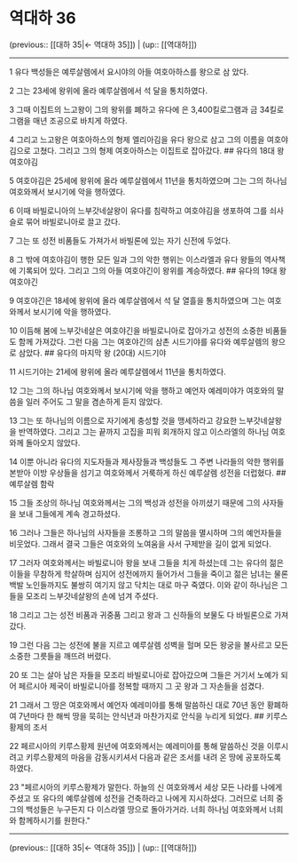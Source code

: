 # 역대하 36

(previous:: [[대하 35|← 역대하 35]]) | (up:: [[역대하]])

***




1 
유다 백성들은 예루살렘에서 요시야의 아들 여호아하스를 왕으로 삼 았다. 



2 
그는 23세에 왕위에 올라 예루살렘에서 석 달을 통치하였다. 



3 
그때 이집트의 느고왕이 그의 왕위를 폐하고 유다에 은 3,400킬로그램과 금 34킬로그램을 매년 조공으로 바치게 하였다. 



4 
그리고 느고왕은 여호아하스의 형제 엘리아김을 유다 왕으로 삼고 그의 이름을 여호야김으로 고쳤다. 그리고 그의 형제 여호아하스는 이집트로 잡아갔다. ## 유다의 18대 왕 여호야김 



5 
여호야김은 25세에 왕위에 올라 예루살렘에서 11년을 통치하였으며 그는 그의 하나님 여호와께서 보시기에 악을 행하였다. 



6 
이때 바빌로니아의 느부갓네살왕이 유다를 침략하고 여호야김을 생포하여 그를 쇠사슬로 묶어 바빌로니아로 끌고 갔다. 



7 
그는 또 성전 비품들도 가져가서 바빌론에 있는 자기 신전에 두었다. 



8 
그 밖에 여호야김이 행한 모든 일과 그의 악한 행위는 이스라엘과 유다 왕들의 역사책에 기록되어 있다. 그리고 그의 아들 여호야긴이 왕위를 계승하였다. ## 유다의 19대 왕 여호야긴 



9 
여호야긴은 18세에 왕위에 올라 예루살렘에서 석 달 열흘을 통치하였으며 그는 여호와께서 보시기에 악을 행하였다. 



10 
이듬해 봄에 느부갓네살은 여호야긴을 바빌로니아로 잡아가고 성전의 소중한 비품들도 함께 가져갔다. 그런 다음 그는 여호야긴의 삼촌 시드기야를 유다와 예루살렘의 왕으로 삼았다. ## 유다의 마지막 왕 (20대) 시드기야 



11 
시드기야는 21세에 왕위에 올라 예루살렘에서 11년을 통치하였다. 



12 
그는 그의 하나님 여호와께서 보시기에 악을 행하고 예언자 예레미야가 여호와의 말씀을 일러 주어도 그 말을 겸손하게 듣지 않았다. 



13 
그는 또 하나님의 이름으로 자기에게 충성할 것을 맹세하라고 강요한 느부갓네살왕을 반역하였다. 그리고 그는 끝까지 고집을 피워 회개하지 않고 이스라엘의 하나님 여호와께 돌아오지 않았다. 



14 
이뿐 아니라 유다의 지도자들과 제사장들과 백성들도 그 주변 나라들의 악한 행위를 본받아 이방 우상들을 섬기고 여호와께서 거룩하게 하신 예루살렘 성전을 더럽혔다. ## 예루살렘 함락 



15 
그들 조상의 하나님 여호와께서는 그의 백성과 성전을 아끼셨기 때문에 그의 사자들을 보내 그들에게 계속 경고하셨다. 



16 
그러나 그들은 하나님의 사자들을 조롱하고 그의 말씀을 멸시하며 그의 예언자들을 비웃었다. 그래서 결국 그들은 여호와의 노여움을 사서 구제받을 길이 없게 되었다. 



17 
그러자 여호와께서는 바빌로니아 왕을 보내 그들을 치게 하셨는데 그는 유다의 젊은이들을 무참하게 학살하며 심지어 성전에까지 들어가서 그들을 죽이고 젊은 남녀는 물론 백발 노인들까지도 불쌍히 여기지 않고 닥치는 대로 마구 죽였다. 이와 같이 하나님은 그들을 모조리 느부갓네살왕의 손에 넘겨 주셨다. 



18 
그리고 그는 성전 비품과 귀중품 그리고 왕과 그 신하들의 보물도 다 바빌론으로 가져갔다. 



19 
그런 다음 그는 성전에 불을 지르고 예루살렘 성벽을 헐며 모든 왕궁을 불사르고 모든 소중한 그릇들을 깨뜨려 버렸다. 



20 
또 그는 살아 남은 자들을 모조리 바빌로니아로 잡아갔으며 그들은 거기서 노예가 되어 페르시아 제국이 바빌로니아를 정복할 때까지 그 곳 왕과 그 자손들을 섬겼다. 



21 
그래서 그 땅은 여호와께서 예언자 예레미야를 통해 말씀하신 대로 70년 동안 황폐하여 7년마다 한 해씩 땅을 묵히는 안식년과 마찬가지로 안식을 누리게 되었다. ## 키루스황제의 조서 



22 
페르시아의 키루스황제 원년에 여호와께서는 예레미야를 통해 말씀하신 것을 이루시려고 키루스황제의 마음을 감동시키셔서 다음과 같은 조서를 내려 온 땅에 공포하도록 하였다. 



23 
"페르시아의 키루스황제가 말한다. 하늘의 신 여호와께서 세상 모든 나라를 나에게 주셨고 또 유다의 예루살렘에 성전을 건축하라고 나에게 지시하셨다. 그러므로 너희 중 그의 백성들은 누구든지 다 이스라엘 땅으로 돌아가거라. 너희 하나님 여호와께서 너희와 함께하시기를 원한다."

***

(previous:: [[대하 35|← 역대하 35]]) | (up:: [[역대하]])
